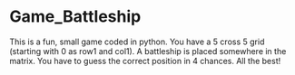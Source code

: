# Game_Battleship
This is a fun, small game coded in python. You have a 5 cross 5 grid (starting with 0 as row1 and col1). A battleship is placed somewhere in the matrix. You have to guess the correct position in 4 chances. All the best!
